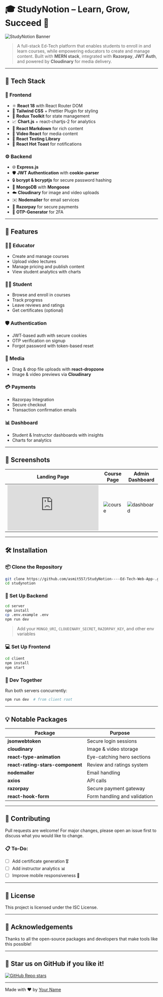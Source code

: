 # 🎓 StudyNotion – Learn, Grow, Succeed 🚀

![StudyNotion Banner](https://github.com/your-username/studynotion/assets/banner.png)

> A full-stack Ed-Tech platform that enables students to enroll in and learn courses, while empowering educators to create and manage content. Built with **MERN stack**, integrated with **Razorpay**, **JWT Auth**, and powered by **Cloudinary** for media delivery.

---

## 📁 Tech Stack

### 🧠 Frontend

* ⚛️ **React 18** with React Router DOM
* 🧵 **Tailwind CSS** + Prettier Plugin for styling
* 🔄 **Redux Toolkit** for state management
* 📈 **Chart.js** + react-chartjs-2 for analytics
* 🧾 **React Markdown** for rich content
* 📼 **Video React** for media content
* 🧪 **React Testing Library**
* 🍞 **React Hot Toast** for notifications

### ⚙️ Backend

* 🌐 **Express.js**
* 🛡️ **JWT Authentication** with **cookie-parser**
* 🔒 **bcrypt & bcryptjs** for secure password hashing
* 💾 **MongoDB** with **Mongoose**
* ☁️ **Cloudinary** for image and video uploads
* ✉️ **Nodemailer** for email services
* 💸 **Razorpay** for secure payments
* 📩 **OTP-Generator** for 2FA

---

## 🚀 Features

### 👩‍🏫 Educator

* Create and manage courses
* Upload video lectures
* Manage pricing and publish content
* View student analytics with charts

### 🧑‍🎓 Student

* Browse and enroll in courses
* Track progress
* Leave reviews and ratings
* Get certificates (optional)

### 🛡️ Authentication

* JWT-based auth with secure cookies
* OTP verification on signup
* Forgot password with token-based reset

### 📸 Media

* Drag & drop file uploads with **react-dropzone**
* Image & video previews via **Cloudinary**

### 💳 Payments

* Razorpay Integration
* Secure checkout
* Transaction confirmation emails

### 📊 Dashboard

* Student & Instructor dashboards with insights
* Charts for analytics

---

## 📸 Screenshots

| Landing Page                                                                | Course Page                                                               | Admin Dashboard                                                                 |
| --------------------------------------------------------------------------- | ------------------------------------------------------------------------- | ------------------------------------------------------------------------------- |
| ![landing](https://github.com/asmit557/StudyNotion----Ed-Tech-Web-App-/edit/main/README.md) | ![course](https://github.com/your-username/studynotion/assets/course.png) | ![dashboard](https://github.com/your-username/studynotion/assets/dashboard.png) |

---

## 🛠️ Installation

### 📦 Clone the Repository

```bash
git clone https://github.com/asmit557/StudyNotion----Ed-Tech-Web-App-.git
cd studynotion
```

### 📁 Set Up Backend

```bash
cd server
npm install
cp .env.example .env
npm run dev
```

> Add your `MONGO_URI`, `CLOUDINARY_SECRET`, `RAZORPAY_KEY`, and other env variables

### 💻 Set Up Frontend

```bash
cd client
npm install
npm start
```

### 📌 Dev Together

Run both servers concurrently:

```bash
npm run dev  # from client root
```

---

## 💡 Notable Packages

| Package                          | Purpose                      |
| -------------------------------- | ---------------------------- |
| **jsonwebtoken**                 | Secure login sessions        |
| **cloudinary**                   | Image & video storage        |
| **react-type-animation**         | Eye-catching hero sections   |
| **react-rating-stars-component** | Review and ratings system    |
| **nodemailer**                   | Email handling               |
| **axios**                        | API calls                    |
| **razorpay**                     | Secure payment gateway       |
| **react-hook-form**              | Form handling and validation |

---

## 🤝 Contributing

Pull requests are welcome! For major changes, please open an issue first to discuss what you would like to change.

### 📋 To-Do:

* [ ] Add certificate generation 🎖️
* [ ] Add instructor analytics 📊
* [ ] Improve mobile responsiveness 📱

---

## 📄 License

This project is licensed under the ISC License.

---

## 🙏 Acknowledgements

Thanks to all the open-source packages and developers that make tools like this possible!

---

## 🌟 Star us on GitHub if you like it!

[![GitHub Repo stars](https://img.shields.io/github/stars/your-username/studynotion?style=social)](https://github.com/your-username/studynotion)

---

Made with ❤️ by [Your Name](https://github.com/your-username)

